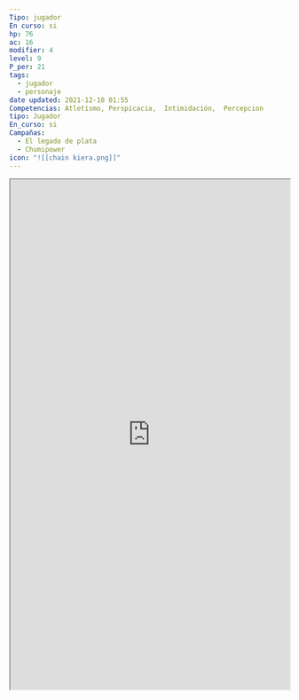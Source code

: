 ```yaml
---
Tipo: jugador
En curso: si
hp: 76
ac: 16
modifier: 4
level: 9
P_per: 21
tags:
  - jugador
  - personaje
date updated: 2021-12-10 01:55
Competencias: Atletismo, Perspicacia,  Intimidación,  Percepcion
tipo: Jugador
En_curso: si
Campañas:
  - El legado de plata
  - Chumipower
icon: "![[chain kiera.png]]"
---
```


<iframe
    height = 920
    width = 100%
    padding = 0 0
    margins = 0 0
    src="https://www.dndbeyond.com/characters/74603794"</iframe>

   ![[Kiera.jpeg||clear+hmed+right]]
# Kiera

## Stats

| STR | DEX | CON | INT | WIS | CHA |
| --- | --- | --- | --- | --- | --- |
| 8   | 18  | 14  | 10  | 16  | 13  |

## Proficiencies

#Acrobacias #Historia #Naturaleza #Percepcion #Sigilo #Trato_con_animales

## Generico

| Raza    | Edad  | Genero |
| ------- | ----- | ------ |
| Ashimar | Joven | Mujer  |

## Caracteristicas

| Rasgo Personalidad | Ideal  | Vinculo | Defecto |
| ------------------ | ------ | ------- | ------- |
| #todo              | #todo | #todo   | #todo   |

[Idiomas:: comun, gnomo, triton, infernal]

## Background

Marinero/Pirata

## Descripción
Esta tocada por Umberlee. Era de puerto Massali trabajaba de capitana de un barco comercial oportunistas, unos piratas liderados por el Capitan Barba Blanca os atacaron destruyeron su barco y mataron a su tripulación, dandola por muerta y despertaste en la orilla de su puerto. Comenzo a reunir a una tripulación, necesita dinero y contactos para comprar un barco para vengarse.

## Yeeyu
![[Hechizos Yeeyu.jpeg||clear+hmed]]

### Busqueda de Gath Igeo
La noche y el día se saludan donde Gath e Igeo nacieron, solo el aliento mostrara el sendero. Extendido sobre un puente de oro sonaran las campanas de plata. Cuando los Hijos de Gath regresen, cantando la melodía jocosa la llama sagrada prenderá el velo que oculta la Perla del Alma. Gath Igeo, la ciudadela ancestral en el centro del torbellino escarlata.

**La noche y el día se saludan donde Gath e Igeo nacieron** hace referencia al espacio, el planeta natal de los pueblos. Gath e Igeo son dos pueblos (elfos de gath y ) (githyanki y githzerai).Tras una cruenta guerra se unieron para combatir a los azotamentes.
**Extendido sobre un puente de oro sonaran las campanas de plata.** Un puente de oro fue tendido al rededor de la montaña que se encuentra entre ambos continentes

Gath e Igeo eran dos Naciones Gith Rivales que controlaba cada uno los unicos continentes de su planeta. Tras una cruenta guerra se unieron para formar un único pueblo y extenderse por el mar Astral. Debido a la cruenta guerra contra los azotamentes. Un hechizo fue lanzado para que los miembros en el exterior olvidar la lozalización del plano y de esa forma proteger su hogar.

La perla del Alma es un objeto escondido en Gath e Igeo. 

Gath Igeo es el planeta natal de los Giths una raza con la capacidad del viaje Astral mediante dragones astrales. Los Giths llegaron a las [[Islas Shamal]]  hace miles de años y poblaron las islas, de su adaptación a Aretries y la mezcla con otras razas surguieron los Elfos.

# Escrito por Olga
Historia de Kiera

Mujer, [Aasimar](http://dnd5e.wikidot.com/lineage:aasimar) Protector, [Ranger](http://dnd5e.wikidot.com/ranger) [Drakewarden](http://dnd5e.wikidot.com/ranger:drakewarden) 16 años.

  
## NAUFRAGIO EN LA COSTA DE RONCOR

La costa norte de la isla de Roncor es conocida por sus fuertes marejadas y corrientes. Esto hace que muchos barcos naufraguen al acercarse demasiado a la isla.

De ahí salí yo. No recuerdo nada porque era muy pequeña (sobre 1 año o 2) pero por lo que siempre me han dicho fue un milagro que la Tita Tak-Har consiguiese sacarme de ese barco con vida. 

Ella tampoco sabe decirme qué hizo que saltase al agua segura de que había alguien a quien salvar, siempre dice que Bahamut guiaba su cuerpo pero que ya podría haberlo guiado a una niña menos metomentodo.

Me acogió y he vivido siempre con ella en la tribu de Gath Igeo, donde ella es una de las titas más sabías que han conocido. O eso dicen al menos. Me gustaba vivir con ella, todo era siempre fácil y divertido (a pesar de lo seria que parece es la mejor bromista de la aldea) pero cuando discutíamos porque me había metido en algún lío siempre iba con la Tita Zharim. 

La tita Zharim es una dríada así que su cabaña siempre estaba llena de flores moradas de un olor dulce. Ella fue quien me enseñó a usar las plantas para curar heridas o para cazar mejor y quien me hacía entender que la Tita Tak-Har sólo me reñía por mi bien.

LA PIEDRA DEL ALMA/NACIMIENTO DE YEEYU

Cuando alcancé la mayoría de edad en la tribu las titas empezaron a llevarme de caza para enseñarme los tipos de animales que se esconden en las montañas y las costas del norte de Roncor y cómo seguirlos y atraparlos. También empecé a formar parte de las ceremonias a Bahamut. En ellas danzábamos alrededor de una perla gigante a la que llamábamos Yeo Garth, que significa Perla del Alma en élfico.

Un día, había quedado con mi amigo Erik para ir a cazar antes de la ceremonia, pero nos separamos y llegué antes al lugar de los ritos. Era raro, estaba completamente sola, pero no me sentía así. Noté que algo me llamaba desde la Perla así que me acerqué a tocarla y al hacerlo... se rompió.

Os podéis imaginar cómo se puso la Tita Tak-Har al llegar y ver que la perla estaba rota por mi culpa. Menos mal que Yee empezó a moverse dentro de la perla, haciendo que se rompiese aún más y viésemos que en realidad no era una perla, si no un huevo de dragón.

Por culpa de eso en la tribu me trataban distinto, como si fuese una persona completamente nueva. Hasta podía notar que Erik sentía celos de que Yee estuviera siempre a mi lado. Por no hablar de la cara de Samina con toda la atención y respeto que me dedicaban los habitantes más antiguos de la tribu.

Después de mucho meditarlo decidí que Yee no tenía por qué vivir sin conocer su origen y que, si las leyendas y mitos de los Antiguos eran ciertos, en la Ancestral Gath Igeo habría información sobre su familia y su paradero.

Los Antiguos es el nombre que se le da a las primeras generaciones de Gath Igeo. Una tribu de elfos de una remota región que se vio forzada a huir de la Ciudadela debido a un ataque drow, dando tumbos por las islas intentando encontrar un lugar seguro donde establecerse.

Todo esto ocurrió antes incluso de las Guerras de las Grietas, lo que ha hecho que se hayan perdido tanto los elfos de la tribu, esparcidos por las islas cuando se fueron a luchar, como el conocimiento de los anteriores emplazamientos de mi tribu. Aunque hay una canción que cuenta dónde podría estar la localización original de la Ciudadela Gath Igeo:

La noche y el día se saludan

Donde Gath e Igeo nacieron.

Allí el oculto sendero

Se mostrará ante el aliento.

Con el campeón sobre el puente de oro,

Al oír las plateadas campanas repicar,

Entonando el canto ancestral a coro

Los hijos de Gath volverán a su hogar.

El velo prenderá con la sagrada llama

Desvelando, al fin, la Perla del Alma.

Gath Igeo, la Ciudadela Ancestral,

Clavada en el Torbellino Escarlata.

EN BUSCA DE GATH IGEO

Por eso Yee y yo cogimos uno de los barcos que viajaba por una ruta mercantil al norte de la cordillera de Arkamaz hasta el Mar de Altalos. En el barco conocimos a gente majísima de todas partes del mundo, y aunque Yee es muy tímido nos acabamos haciendo amigos de Kian y Levanna. En el barco trabajamos bajo las órdenes de Sereia, una capitana muy conocida en los mares de las islas. Durante el laaaargo trayecto hasta Kalasgath, donde nos bajamos, aprendimos a leer las estrellas con Levanna y a vigilar el horizonte con Kian desde la cofa.

Como en el barco nadie había oído hablar nunca de Gath Igeo me dirigí a Crucecorrientes, donde se rumoreaba que había habido incursiones drow hacía muchísimo tiempo. Al llegar allí no encontré más que preguntas e historias sobre personas crueles que destrozaban bosques. Seguí ese rumor hasta el Bosque (al este de la Atalaya Este), un paraje completamente desolado en el que ya no quedaba nada más que cenizas y sangre. Ni pistas sobre la Ciudadela, ni de los Antiguos, ni de despiadados drows.

Buscando un lugar donde pasar la noche llegamos a Claroverde, un pueblecito muy cuco en el que había un hombre extraño viviendo en la linde del mismísimo bosque por el que llegamos al pueblo. Yee se acercó a jugar con él y desde entonces no se han separado.

KIERA

Criada por sus titas, las proveedoras de la tribu Gath Igeo, Kiera creció y vivió 14/15 años rodeada de comodidades y de gente atenta a ella.

Desde pequeña demostró ser ágil con los movimientos y certera con el arco, lo que no siempre la mantuvo lejos de los líos.

Cuando cumplió los 12 años empezó a salir con las titas a cazar y a participar en los rituales de la tribu. Dichos rituales se centran en adorar y pedir protección danzando alrededor de una gran perla mágica, un tesoro herencia de Los Antiguos.

Su carácter mimado le dio muchos problemas a la hora de tener las manos quietas cuando la curiosidad se apoderaba de ella. El gran descubrimiento llegó cuando se le antojó tocar la Yeo Garth (Perla Mágica en élfico), algo que hizo únicamente porque "le estaba llamando" según ella. La piedra empezó a brillar y calentarse, resquebrajándose. Del interior de la perla salió un pequeño dragón iridiscente, de escamas blancas brillantes y ojos de un azul cambiante, que se pegó a Kiera y se convirtió en su compañero de aventuras tanto en la tribu como en el último año fuera de ella.

- Olvidadiza
    
- Curiosa
    
- Entusiasta
    

Objetivo: Kiera se marcha de la tribu para poder encontrar el antiguo emplazamiento de Gath Igeo y así saber más del origen y la familia de YeeYu.

Subtexto: aunque Kiera haya crecido rodeada de cariño siempre sentirá que le falta información por no saber de dónde viene realmente. No quiere que Yee se sienta desplazado por no conocer sus orígenes y por eso cree que encontrará respuestas a de dónde salió Yee y dónde está su familia en Gath Igeo.

YEEYU

- Bueno
    
- Sociable (le gusta estar con gente)
    
- Tímido con desconocidos
    
- Alergias: estornudos espontáneos de daño tipo
    
- Protector
    

GATH IGEO

- Matriarcal
    
- Multirracial
    
- Adoradores de Bahamut
    

Forzados a huir de la Ciudadela, su emplazamiento actual es la isla de Roncor, en las montañas al norte de Arkamaz, tras llegar a la tribu de elfos que puebla la jungla del norte de la isla. Con ellos estuvieron un tiempo hasta separarse y seguir su camino más al norte.

Se establecieron cerca de la costa por la que pasa la ruta Shamal principal, donde naufragan barcos de todo tipo, con gente de todas las razas, algunas de las cuales deciden quedarse en la tribu que las salvó.

  


## PERSONAJES - GATH IGEO

Tita Tak-Har. Elfa. Enérgica y divertida. Como líder espiritual de Gath Igeo le ha costado hacerse entender, puesto que es una bromista nata y en ocasiones los asuntos a tratar son demasiado serios como para que casen con su personalidad. Principal cuidadora de Kiera, por lo que mantener su imparcialidad una vez se manifestó Bahamut y dio vida le resultó difícil. Sus tatuajes son plateados en vez de dorados para representar su proximidad a Bahamut.

Secreto: el humor es el mejor remedio contra el dolor.

Situación: Tak-Har se lanzó al agua, como llamada por una voz, para sacar a Kiera, la única superviviente, de un barco que se estrelló contra las rocas de la Montaña Perlada.

Tita Zharim. Dríada, druida. Movimientos largos y pausados. Acostumbrada a pasar la mitad de su vida como un árbol la tita Zharim tiene un deje lento al hablar y hacer a su alrededor, transmitiendo esa tranquilidad a aquellos con quien trata. Su paciencia sólo rivaliza con su amplísimo conocimiento de plantas y tratamientos naturales, los cuales utiliza tanto para hacer las mejores curas de la tribu como para venenos y pociones.

Secreto: mascar hierbabuena evita los sarpullidos por contacto con veneno.

Situación: Zharim era la encargada de consolar a Kiera y de hacer que se reconciliase con Tak-Har siempre que discutían.

Tita Keitha. Elfa, ranger. Esbelta y fuerte. La líder de los cazadores de la tribu. Mentora de Kiera en cuanto a caza, le ha enseñado todo lo que sabe sobre seguir rastros, camuflarse entre los árboles y atrapar a sus presas, ya sea con la delicadeza de trampas o con la rapidez de su arco. Hace años, tras una reunión con Tak-Har en mitad de la noche, marchó del pueblo en una misión secreta y no volvió. Ahora Tak-Har se encarga de los cazadores de la tribu.

Secreto: a veces, en situaciones de peligro, actuamos en contra de nuestros propios intereses.

Situación: cazando con el grupo de jóvenes cazadores Kiera se separó y tuvo que enfrentarse con una pantera sola con una daga. Keitha le dio su chakram para que siempre estuviese protegida.

Tita Asena. Humana, fighter. La única humana entre las Titas. De mirada recelosa y porte serio, casi regio, nunca se quejó de la vida que dejó atrás una vez su barco encalló en las aguas de XXX. Agradeció la hospitalidad que se le brindó en Gath Igeo a ella y su familia y demostró su valía hasta convertirse en la líder de la defensa de la tribu, protegiéndola contra los monstruos que bajan de las montañas o acogiendo y ayudando a los supervivientes de los naufragios.

Tita Haelyn. Tritón, monje. Una vieja tritón conocida por su sabiduría entre la tribu. Junto a un lago, en un claro del bosque, se encarga de educar a los niños enseñándoles a nadar y a pescar en verano, a hacer nudos y cestos y a curtir pieles en invierno. Fue a la primera persona que Kiera escuchó la canción de Gath Igeo.

Erik. Tabaxi, rogue. El pequeño de una familia de taxis de la tribu que llegaron buscando resguardarse de las bestias del bosque de Roncor y los furtivos con los que llegaron a él. Erik es un niño enérgico y jovial, siempre dispuesto a meterse en líos por su afán coleccionista. Sus posesiones más preciadas son aquellas a las que él llama “perlas” y son todo tipo de cachivaches que ha podido ir robando en sus viajes en barco, en el bosque y en Gath Igeo y los naufragios en sus costas.

Secreto: siempre fue la pequeña sombra de Kiera en Gath Igeo, hasta que llegó Yee. Kiera no se lo llegó a preguntar nunca pero cree que Erik se sintió desplazado y abandonado.

Situación: Una vez, buscando perlas en uno de los barcos naufragados Kiera y Erik se enredaron en un cargamento envuelto en redes mágicas que empezó a estrangularlos. Lograron escapar de allí aprendiendo una valiosa lección: hay cuerdas que las dagas no pueden cortar.

Samina. Humana. Hija de la Tita Asena, creció viendo a su madre afianzarse en la tribu, algo de lo que ella no ha tenido que preocuparse. Siente gran orgullo por su madre y su hermana mayor Sunila, lo que muchas veces se traduce en una altanería y un trato condescendiente con los demás niños de la tribu, sintiéndose por encima de ellos. Aunque eterna rival de Kiera por la predilección de Tak-Har hacia ella, su corazón está con la tribu y lo mejor para todos (aunque si ella sale favorecida aún mejor el plan).

## PERSONAJES - BARCO EL ESPEJO DE ARANDINE

Capitana Sereia. Tiefling. Reservada y calculadora, no suele ser la primera en hablar pero sí suele ser la que dice la última palabra. Pese a su seriedad su tripulación aprecia su mando ya que su mente fría les ha sacado de múltiples apuros en las aguas de las islas. Suele estar bajo cubierta examinando mapas y textos en un idioma extraño. Nadie sabe qué está buscando exactamente.

Kian. Uniya, bardo. Un muchacho jovial y enérgico, siempre sonriendo. Suele tener las manos siempre ocupadas, ya sea jugueteando, con cuerdas y nudos, con monedas y dados o con su laud. Su puesto en El Espejo es el de vigía, normalmente en la cofa amenizando el trabajo en cubierta con su música. Yee y Kiera encajaron muy bien con Kian ya que es el miembro más joven de la tripulación, y el más dispuesto a meterse en líos sin que se entere la Capitana Sereia. Al despedirse de Kiera le dió un beso prestado, esperando volver a verles para que se lo devolviese.

Levanna. Tritón, sorcerer. Su amplia sabiduría del mar de las islas y su historia y habitantes le ha asegurado su puesto como navegante del Espejo. Aunque de carácter a primeras cortante, Levanna siempre es la primera en canturrear las canciones de Kian y la que más se ríe contando las docenas de historias que marcan su piel. “El humor es el mejor compañero en una escuela tan dura como el mar”.
